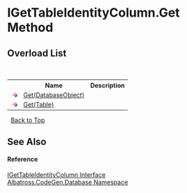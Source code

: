 # IGetTableIdentityColumn.Get Method 
 


## Overload List
&nbsp;<table><tr><th></th><th>Name</th><th>Description</th></tr><tr><td>![Public method](media/pubmethod.gif "Public method")</td><td><a href="67066435">Get(DatabaseObject)</a></td><td /></tr><tr><td>![Public method](media/pubmethod.gif "Public method")</td><td><a href="A9B49457">Get(Table)</a></td><td /></tr></table>&nbsp;
<a href="#igettableidentitycolumn.get-method">Back to Top</a>

## See Also


#### Reference
<a href="2B29757D">IGetTableIdentityColumn Interface</a><br /><a href="E11F5D98">Albatross.CodeGen.Database Namespace</a><br />